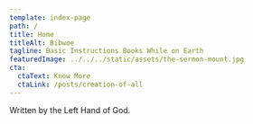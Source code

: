 ```yaml
---
template: index-page
path: /
title: Home
titleAlt: Bibwoe
tagline: Basic Instructions Books While on Earth
featuredImage: ../../../static/assets/the-sermon-mount.jpg
cta:
  ctaText: Know More
  ctaLink: /posts/creation-of-all
---
```


Written by the Left Hand of God.
